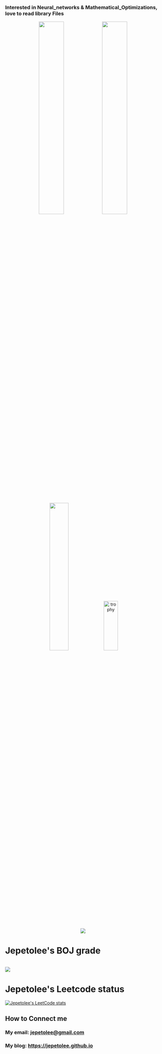### Interested in Neural_networks & Mathematical_Optimizations, love to read library Files

<p align ="center">
<div align ="center">
<img width="40%"  src="https://github-readme-stats.vercel.app/api?username=jepetolee&count_private=true&show_icons=true&hide_border=true&hide_title=true" />
<img width="40%" src ="https://github-readme-streak-stats.herokuapp.com/?user=jepetolee&hide_border=true" />  
<img width="35%"  src="https://github-readme-stats.vercel.app/api/top-langs/?username=jepetolee&layout=compact&langs_count=8)" />                         
<img width="30%" height="160px" src="https://github-profile-trophy.vercel.app/?username=jepetolee&theme=darkhub&row=2&column=4&no-frame=true" 
     alt="trophy" />  
</div>
</p>

<p align ="center">
<a href="https://opgc.me/#/users/jepetolee" target="_blank"><img src="https://api.opgc.me/githubs/users/jepetolee/tag/?theme=basic" /></a>
</p>

# Jepetolee's BOJ grade 
<br> 

<img align='center' src="http://mazassumnida.wtf/api/v2/generate_badge?boj=leejeasok05">

<br>

# Jepetolee's Leetcode status

[![Jepetolee's LeetCode stats](https://leetcode-stats-six.vercel.app/api?username=jepetolee&theme=dark)](https://github.com/jepetolee/leetcode-stats)

## How to Connect me
### My email: jepetolee@gmail.com
### My blog: https://jepetolee.github.io
